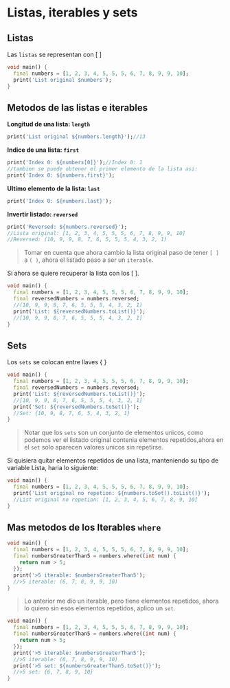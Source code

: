 # Listas, iterables y sets

## Listas

Las `listas` se representan con [ ]

```Dart
void main() {
  final numbers = [1, 2, 3, 4, 5, 5, 5, 6, 7, 8, 9, 9, 10];
  print('List original $numbers');
}
```

## Metodos de las listas e iterables

**Longitud de una lista: `length`**

```Dart
print('List original ${numbers.length}');//13
```

**Indice de una lista: `first`**

```Dart
print('Index 0: ${numbers[0]}');//Index 0: 1
//tambien se puede obtener el primer elemento de la lista asi:
print('Index 0: ${numbers.first}');
```

**Ultimo elemento de la lista: `last`**

```Dart
print('Index 0: ${numbers.last}');
```

**Invertir listado: `reversed`**

```Dart
print('Reversed: ${numbers.reversed}');
//Lista original: [1, 2, 3, 4, 5, 5, 5, 6, 7, 8, 9, 9, 10]
//Reversed: (10, 9, 9, 8, 7, 6, 5, 5, 5, 4, 3, 2, 1)
```

>Tomar en cuenta que ahora cambio la lista original paso de tener `[ ]` a `( )`, ahora el listado paso a ser un `iterable`.

Si ahora se quiere recuperar la lista con los [ ].

```Dart
void main() {
  final numbers = [1, 2, 3, 4, 5, 5, 5, 6, 7, 8, 9, 9, 10];
  final reversedNumbers = numbers.reversed;
  //(10, 9, 9, 8, 7, 6, 5, 5, 5, 4, 3, 2, 1)
  print('List: ${reversedNumbers.toList()}');
  //[10, 9, 9, 8, 7, 6, 5, 5, 5, 4, 3, 2, 1]
}
```

## Sets

Los `sets` se colocan entre llaves { }

```Dart
void main() {
  final numbers = [1, 2, 3, 4, 5, 5, 5, 6, 7, 8, 9, 9, 10];
  final reversedNumbers = numbers.reversed;
  print('List: ${reversedNumbers.toList()}');
  //[10, 9, 9, 8, 7, 6, 5, 5, 5, 4, 3, 2, 1]
  print('Set: ${reversedNumbers.toSet()}');
  //Set: {10, 9, 8, 7, 6, 5, 4, 3, 2, 1}
}
```

>Notar que los `sets` son un conjunto de elementos unicos, como podemos ver el listado original contenia elementos repetidos,ahora en el `set` solo aparecen valores unicos sin repetirse.

Si quisiera quitar elementos repetidos de una lista, manteniendo su tipo de variable Lista, haria lo siguiente:

```Dart
void main() {
  final numbers = [1, 2, 3, 4, 5, 5, 5, 6, 7, 8, 9, 9, 10];
  print('List original no repetion: ${numbers.toSet().toList()}');
  //List original no repetion: [1, 2, 3, 4, 5, 6, 7, 8, 9, 10]
}
```

## Mas metodos de los Iterables `where`

```Dart
void main() {
  final numbers = [1, 2, 3, 4, 5, 5, 5, 6, 7, 8, 9, 9, 10];
  final numbersGreaterThan5 = numbers.where((int num) {
    return num > 5;
  });
  print('>5 iterable: $numbersGreaterThan5');
  //>5 iterable: (6, 7, 8, 9, 9, 10)
}
```

>Lo anterior me dio un iterable, pero tiene elementos repetidos, ahora lo quiero sin esos elementos repetidos, aplico un `set`.

```Dart
void main() {
  final numbers = [1, 2, 3, 4, 5, 5, 5, 6, 7, 8, 9, 9, 10];
  final numbersGreaterThan5 = numbers.where((int num) {
    return num > 5;
  });
  print('>5 iterable: $numbersGreaterThan5');
  //>5 iterable: (6, 7, 8, 9, 9, 10)
  print('>5 set: ${numbersGreaterThan5.toSet()}');
  //>5 set: {6, 7, 8, 9, 10}
}
```
